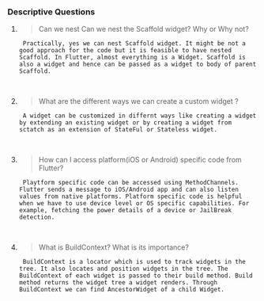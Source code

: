 ### Descriptive Questions

1. >Can we nest Can we nest the Scaffold widget? Why or Why not?
    
        Practically, yes we can nest Scaffold widget. It might be not a good approach for the code but it is feasible to have nested Scaffold. In Flutter, almost everything is a Widget. Scaffold is also a widget and hence can be passed as a widget to body of parent Scaffold.

<br />

2. > What are the different ways we can create a custom widget ?
    
        A widget can be customized in differnt ways like creating a widget by extending an existing widget or by creating a widget from sctatch as an extension of StateFul or Stateless widget.

<br />

3. > How can I access platform(iOS or Android) specific code from Flutter?

        Playtform specific code can be accessed using MethodChannels. Flutter sends a message to iOS/Android app and can also listen values from native platforms. Platform specific code is helpful when we have to use device level or OS specific capabilities. For example, fetching the power details of a device or JailBreak detection. 
<br />

4. > What is BuildContext? What is its importance?

        BuildContext is a locator which is used to track widgets in the tree. It also locates and position widgets in the tree. The BuildContext of each widget is passed to their build method. Build method returns the widget tree a widget renders. Through BuildContext we can find AncestorWidget of a child Widget. 

<br />

